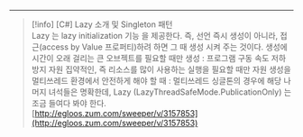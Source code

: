 ---

> [!info] [C#] Lazy 소개 및 Singleton 패턴  
> Lazy 는 lazy initialization 기능 을 제공한다. 즉, 선언 즉시 생성이 아니라, 접근(access by Value 프로퍼티)하려 하면 그 때 생성 시켜 주는 것이다. 생성에 시간이 오래 걸리는 큰 오브젝트를 필요할 때만 생성 : 프로그램 구동 속도 저하 방지 자원 집약적인, 즉 리소스를 많이 사용하는 실행을 필요할 때만 자원 생성을 멀티쓰레드 환경에서 안전하게 해야 할 때 : 멀티쓰레드 싱글톤의 경우에 해당 나머지 녀석들은 명확한데, Lazy (LazyThreadSafeMode.PublicationOnly) 는 조금 들여다 봐야 한다.  
> [http://egloos.zum.com/sweeper/v/3157853](http://egloos.zum.com/sweeper/v/3157853)